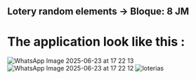 ## Lotery random elements -> Bloque: 8  JM

# The application look like this :

![WhatsApp Image 2025-06-23 at 17 22 13](https://github.com/user-attachments/assets/b9a90e3b-9efc-445b-8f25-ae3b43059c9b)
![WhatsApp Image 2025-06-23 at 17 22 12](https://github.com/user-attachments/assets/1ae71f17-0174-4023-83ef-27970ece2de1)
![loterias](https://github.com/user-attachments/assets/07e4e826-5db7-4792-8bed-3d9d3847bc68)
